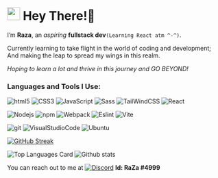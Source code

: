 <h1><img src="https://emojis.slackmojis.com/emojis/images/1531849430/4246/blob-sunglasses.gif?1531849430" width="30"/> Hey There!👋 </h1>

I’m **Raza**, an *aspiring* **fullstack dev**`(Learning React atm ^-^)`.

Currently learning to take flight in the world of coding and development; And making the leap to spread my wings in this realm. 

*Hoping to learn a lot and thrive in this journey and GO BEYOND!*


<!---
RazaNaqsh/RazaNaqsh is a ✨ special ✨ repository because its `README.md` (this file) appears on your GitHub profile.
You can click the Preview link to take a look at your changes.
--->

<h3>Languages and Tools I Use:</h3>
<p> <img alt="html5" src="https://img.shields.io/badge/-HTML5-E34F26?style=flat-square&logo=html5&logoColor=white" />
  <img alt="CSS3" src="https://img.shields.io/badge/-Css-%231572B6?style=flat-square&logo=css3&logoColor=white" /> 
  <img alt="JavaScript" src="https://img.shields.io/badge/-JavaScript-%23323330?style=flat-square&logo=javascript&logoColor=%23F7DF1E" />
  <img alt="Sass" src="https://img.shields.io/badge/-Sass-CC6699?style=flat-square&logo=sass&logoColor=white" />
    <img alt="TailWindCSS" src="https://img.shields.io/badge/-tailwindcss-%2338B2AC?style=flat-square&logo=tailwind-css&logoColor=white" />
   <img alt="React" src="https://img.shields.io/badge/-React-%2320232a?style=flat-square&logo=react&logoColor=2361DAFB" />
  </p>
  <p>
  <img alt="Nodejs" src="https://img.shields.io/badge/-Nodejs-43853d?style=flat-square&logo=Node.js&logoColor=white" />
  <img alt="npm" src="https://img.shields.io/badge/-NPM-CB3837?style=flat-square&logo=npm&logoColor=white" />
  <img alt="Webpack" src="https://img.shields.io/badge/-Webpack-8DD6F9?style=flat-square&logo=webpack&logoColor=white" />
    <img alt="Eslint" src="https://img.shields.io/badge/-eslint-4B3263?style=flat-square&logo=eslint&logoColor=white" /> 
   <img alt="Vite" src="https://img.shields.io/badge/-Vite-%23646CFF?style=flat-square&logo=vite&logoColor=white" />
   </p>
   <p>
   <img alt="git" src="https://img.shields.io/badge/-Git-F05032?style=flat-square&logo=git&logoColor=white" />
   <img alt="VisualStudioCode" src="https://img.shields.io/badge/-VisualStudioCode-0078d7?style=flat-square&logo=visual-studio-code&logoColor=white" />
  <img alt="Ubuntu" src="https://img.shields.io/badge/-Ubuntu-E95420?style=flat-square&logo=ubuntu&logoColor=white" />
</p>

[![GitHub Streak](https://github-readme-streak-stats.herokuapp.com/?user=RazaNaqsh&theme=react)](https://git.io/streak-stats)


![Top Languages Card](https://github-readme-stats.vercel.app/api/top-langs/?username=RazaNaqsh&theme=react)
![Github stats](https://github-readme-stats.vercel.app/api?username=RazaNaqsh&theme=react&show_icons=true&count_private=true)



You can reach out to me at  <a href="#"><img alt="Discord" src="https://img.shields.io/badge/-Discord-5865F2.svg?logo=discord&logoColor=white"></a> **Id: RaZa #4999**
